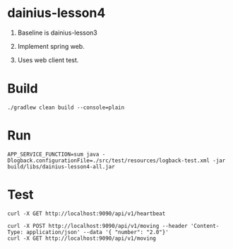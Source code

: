 # dainius-lesson4

1. Baseline is dainius-lesson3

2. Implement spring web.

3. Uses web client test.

# Build
```
./gradlew clean build --console=plain
```

# Run
```
APP_SERVICE_FUNCTION=sum java -Dlogback.configurationFile=./src/test/resources/logback-test.xml -jar build/libs/dainius-lesson4-all.jar
```

# Test
```
curl -X GET http://localhost:9090/api/v1/heartbeat

curl -X POST http://localhost:9090/api/v1/moving --header 'Content-Type: application/json' --data '{ "number": "2.0"}'
curl -X GET http://localhost:9090/api/v1/moving

```


